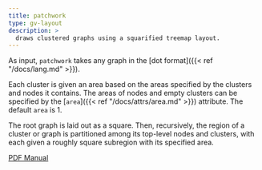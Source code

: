 ```yaml
---
title: patchwork
type: gv-layout
description: >
  draws clustered graphs using a squarified treemap layout.
---
```


As input, `patchwork` takes any graph in the [dot format]({{< ref "/docs/lang.md" >}}).

Each cluster is given an area based on the areas specified by the clusters and
nodes it contains. The areas of nodes and empty clusters can be specified by
the [`area`]({{< ref "/docs/attrs/area.md" >}}) attribute. The default `area`
is 1.

The root graph is laid out as a square. Then, recursively, the region of a
cluster or graph is partitioned among its top-level nodes and clusters, with
each given a roughly square subregion with its specified area.

[PDF Manual](/pdf/patchwork.1.pdf)
